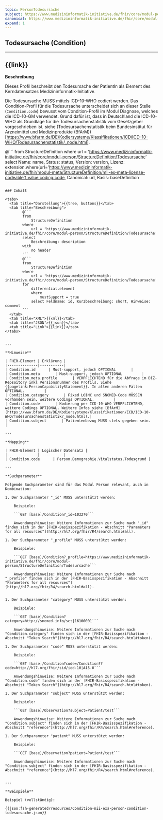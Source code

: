 ```yaml
---
topic: PersonTodesursache
subject: https://www.medizininformatik-initiative.de/fhir/core/modul-person/StructureDefinition/Todesursache
canonical: https://www.medizininformatik-initiative.de/fhir/core/modul-person/StructureDefinition/Todesursache
expand: 1
---
```


## Todesursache (Condition)

---

## {{link}}

**Beschreibung**

Dieses Profil beschreibt den Todesursache der PatientIn als Element des Kerndatensatzes Medizininformatik-Initiative.

Die Todesursache MUSS mittels ICD-10-WHO codiert werden. Das Condition-Profil für die Todesursache unterscheidet sich an dieser Stelle (`Condition.code`) bewusst vom Condition-Profil im Modul Diagnose, welches die ICD-10-GM verwendet. Grund dafür ist, dass in Deutschland die ICD-10-WHO als Grundlage für die Todesursachenstatistik vom Gesetzgeber vorgeschrieben ist, siehe (Todesursachenstatistik beim Bundesinstitut für Arzneimittel und Medizinprodukte (BfArM))[https://www.bfarm.de/DE/Kodiersysteme/Klassifikationen/ICD/ICD-10-WHO/Todesursachenstatistik/_node.html].

@```
from 
    StructureDefinition 
where 
    url = 'https://www.medizininformatik-initiative.de/fhir/core/modul-person/StructureDefinition/Todesursache' 
select 
    Name: name, Status: status, Version: version, Lizenz: extension.where(url='https://www.medizininformatik-initiative.de/fhir/modul-meta/StructureDefinition/mii-ex-meta-license-codeable').value.coding.code, Canonical: url, Basis: baseDefinition
```

### Inhalt

<tabs>
  <tab title="Darstellung">{{tree, buttons}}</tab>
  <tab title="Beschreibung"> 
        @```
        from
	        StructureDefinition
        where
	        url = 'https://www.medizininformatik-initiative.de/fhir/core/modul-person/StructureDefinition/Todesursache'
        select
	        Beschreibung: description
        with
            no header
        ```
        @```
        from 
            StructureDefinition 
        where 
            url = 'https://www.medizininformatik-initiative.de/fhir/core/modul-person/StructureDefinition/Todesursache' 
        for 
            differential.element 
            where 
                mustSupport = true 
            select Feldname: id, Kurzbeschreibung: short, Hinweise: comment
        ```
  </tab>
  <tab title="XML">{{xml}}</tab>
  <tab title="JSON">{{json}}</tab>
  <tab title="Link">{{link}}</tab>
</tabs>


---

**Hinweise**

| FHIR-Element | Erklärung |
|--------------|-----------|
| Condition.id      | Must-support, jedoch OPTIONAL       |
| Condition.meta       | Must-support, jedoch OPTIONAL         |
| Condition.meta.profile       | VERPFLICHTEND für die Abfrage im DIZ-Repsoitory inkl Versionsnummer des Profils. Siehe {{pagelink:PersonCapabilityStatement}}. In allen anderen Fällen OPTIONAL.         |
| Condition.category       | Fixed LOINC und SNOMED-Code MÜSSEN vorhanden sein, weitere Codings OPTIONAL.         |
| Condition.code       | Kodierung per ICD-10-WHO VERPFLICHTEND, weitere Codings OPTIONAL. Weitere Infos siehe [BfArM](https://www.bfarm.de/DE/Kodiersysteme/Klassifikationen/ICD/ICD-10-WHO/Todesursachenstatistik/_node.html).|
| Condition.subject       | Patientenbezug MUSS stets gegeben sein.         |

---

**Mapping**

| FHIR-Element | Logischer Datensatz |
|--------------|-----------|
| Condition.code      | Person.Demographie.Vitalstatus.Todesgrund |

---

**Suchparameter**

Folgende Suchparameter sind für das Modul Person relevant, auch in Kombination:

1. Der Suchparameter "_id" MUSS unterstützt werden:

    Beispiele:

    ```GET [base]/Condition?_id=103270```

    Anwendungshinweise: Weitere Informationen zur Suche nach "_id" finden sich in der [FHIR-Basisspezifikation - Abschnitt "Parameters for all resources"](http://hl7.org/fhir/R4/search.html#all).

1. Der Suchparameter "_profile" MUSS unterstützt werden:

    Beispiele:

    ```GET [base]/Condition?_profile=https://www.medizininformatik-initiative.de/fhir/core/modul-person/StructureDefinition/Todesursache```

    Anwendungshinweise: Weitere Informationen zur Suche nach "_profile" finden sich in der [FHIR-Basisspezifikation - Abschnitt "Parameters for all resources"](http://hl7.org/fhir/R4/search.html#all).


1. Der Suchparameter "category" MUSS unterstützt werden:

    Beispiele:

    ```GET [base]/Condition?category=http://snomed.info/sct|16100001```

    Anwendungshinweise: Weitere Informationen zur Suche nach "Condition.category" finden sich in der [FHIR-Basisspezifikation - Abschnitt "Token Search"](http://hl7.org/fhir/R4/search.html#token).

1. Der Suchparameter "code" MUSS unterstützt werden:

    Beispiele:

    ```GET [base]/Condition?code=/Condition??code=http://hl7.org/fhir/sid/icd-10|A15.0```

    Anwendungshinweise: Weitere Informationen zur Suche nach "Condition.code" finden sich in der [FHIR-Basisspezifikation - Abschnitt "Token Search"](http://hl7.org/fhir/R4/search.html#token).

1. Der Suchparameter "subject" MUSS unterstützt werden:

    Beispiele:

    ```GET [base]/Observation?subject=Patient/test```

    Anwendungshinweise: Weitere Informationen zur Suche nach "Condition.subject" finden sich in der [FHIR-Basisspezifikation - Abschnitt "reference"](http://hl7.org/fhir/R4/search.html#reference).

1. Der Suchparameter "patient" MUSS unterstützt werden:

    Beispiele:

    ```GET [base]/Observation?patient=Patient/test```

    Anwendungshinweise: Weitere Informationen zur Suche nach "Condition.subject" finden sich in der [FHIR-Basisspezifikation - Abschnitt "reference"](http://hl7.org/fhir/R4/search.html#reference).


---

**Beispiele**

Beispiel (vollständig):

{{json:fsh-generated/resources/Condition-mii-exa-person-condition-todesursache.json}}